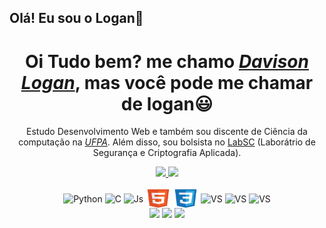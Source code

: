 ## Olá! Eu sou o Logan👋

<div>
    <h1 align="center">Oi Tudo bem? me chamo <a href="https://www.linkedin.com/in/davison-cardoso-168344237/"><i>Davison Logan</i></a>, mas você pode me chamar de logan😃️</h1>
    <p align="center">Estudo Desenvolvimento Web e também sou discente de Ciência da computação na <a href="https://www.instagram.com/ufpa_oficial/"><i>UFPA</i></a>. Além disso, sou bolsista no <a href="https://ppgcc.propesp.ufpa.br/index.php/br/pesquisa/grupos-de-pesquisa">LabSC</a> (Laborátrio de Segurança e Criptografia Aplicada).<p align="center">
  
  <div align="center">
    <a href="https://github.com/duribeiro">
      <img height="180em" src="https://github-readme-stats.vercel.app/api?username=Logan-cic&count_private=true&include_all_commits=true&show_icons=true&theme=dracula&hide_border=false&show_owner=true"/>
      <img height="180em" src="https://github-readme-stats.vercel.app/api/top-langs/?username=Logan-cic&theme=dracula&hide_border=false&&layout=compact"/>
    </a>
  </div>
  
  <div align="center" valign="top"><br>
    <img align="center" alt="Python" height="30" width="40" src="https://cdn.jsdelivr.net/gh/devicons/devicon/icons/python/python-original.svg">
    <img align="center" alt="C" height="30" width="40" src="https://cdn.jsdelivr.net/gh/devicons/devicon/icons/c/c-original.svg">
    <img align="center" alt="Js" height="30" width="40" src="https://cdn.jsdelivr.net/gh/devicons/devicon/icons/javascript/javascript-plain.svg">
    <img align="center" alt="HTML" height="30" width="40" src="https://raw.githubusercontent.com/devicons/devicon/master/icons/html5/html5-original.svg">
    <img align="center" alt="CSS" height="30" width="40" src="https://raw.githubusercontent.com/devicons/devicon/master/icons/css3/css3-original.svg">
    <img align="center" alt="VS" height="30" width="40" src="https://cdn.jsdelivr.net/gh/devicons/devicon/icons/vscode/vscode-original.svg" />
    <img align="center" alt="VS" height="30" width="40" src="https://cdn.jsdelivr.net/gh/devicons/devicon/icons/anaconda/anaconda-original.svg" />
    <img align="center" alt="VS" height="35" width="45" src="https://cdn.jsdelivr.net/gh/devicons/devicon/icons/jupyter/jupyter-original-wordmark.svg" />
  
  <div align="center">
    <a href="https://www.instagram.com/mr.logann/" target="_blank"><img src="https://img.shields.io/badge/-Instagram-%23E4405F?style=for-the-badge&logo=instagram&logoColor=white" target="_blank"></a>
    <a href="https://www.linkedin.com/in/davison-cardoso-168344237/" target="_blank"><img src="https://img.shields.io/badge/-LinkedIn-%230077B5?style=for-the-badge&logo=linkedin&logoColor=white" target="_blank"></a> 
    <a href="mailto:logancardoso4@gmail.com"><img src="https://img.shields.io/badge/-Gmail-%23333?style=for-the-badge&logo=gmail&logoColor=white" target="_blank"></a>     
 </div>
  

  
